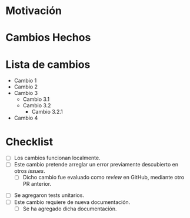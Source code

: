 # Motivación

# Cambios Hechos

# Lista de cambios

* Cambio 1
* Cambio 2
* Cambio 3
    - Cambio 3.1
    - Cambio 3.2
        * Cambio 3.2.1
* Cambio 4

# Checklist

* [ ] Los cambios funcionan localmente.
* [ ] Este cambio pretende arreglar un error previamente descubierto en otros _issues_.
    - [ ] Dicho cambio fue evaluado como *review* en GitHub, mediante otro PR anterior.
- [ ] Se agregaron tests unitarios.
- [ ] Este cambio requiere de nueva documentación.
    - [ ] Se ha agregado dicha documentación.
